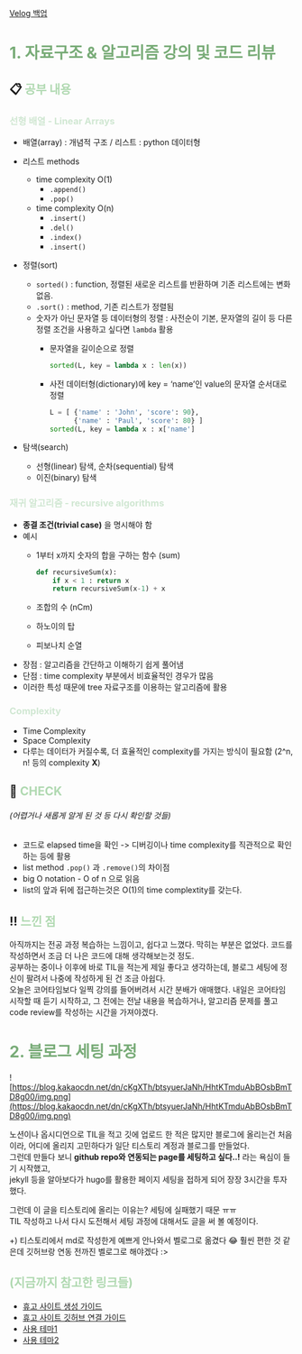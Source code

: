 [Velog 백업](https://velog.io/@srlee056/%EB%8D%B0%EC%9D%B4%ED%84%B0-%EC%97%94%EC%A7%80%EB%8B%88%EC%96%B4%EB%A7%81-%EB%8D%B0%EB%B8%8C%EC%BD%94%EC%8A%A4-1%EC%9D%BC%EC%B0%A8-%EC%9E%90%EB%A3%8C%EA%B5%AC%EC%A1%B0-%EC%95%8C%EA%B3%A0%EB%A6%AC%EC%A6%98-github-pages)


# **<span style="color:#79AC78">1. 자료구조 & 알고리즘 강의 및 코드 리뷰</span>**


## 📋 **<span style="color:#B0D9B1">공부 내용</span>**

### <span style="color:#D0E7D2">선형 배열 - Linear Arrays</span>
    
- 배열(array) : 개념적 구조 / 리스트 : python 데이터형
- 리스트 methods
    - time complexity O(1)
        - `.append()`
        - `.pop()`
    - time complexity O(n)
        - `.insert()`
        - `.del()`
        - `.index()`
        - `.insert()`
- 정렬(sort)
    - `sorted()` : function, 정렬된 새로운 리스트를 반환하며 기존 리스트에는 변화 없음.
    - `.sort()` : method, 기존 리스트가 정렬됨
    - 숫자가 아닌 문자열 등 데이터형의 정렬 : 사전순이 기본, 문자열의 길이 등 다른 정렬 조건을 사용하고 싶다면 `lambda`  활용
        - 문자열을 길이순으로 정렬
            
            ```python
            sorted(L, key = lambda x : len(x))
            ```
            
        - 사전 데이터형(dictionary)에 key = ‘name’인 value의 문자열 순서대로 정렬
            
            ```python
            L = [ {'name' : 'John', 'score': 90},
                  {'name' : 'Paul', 'score': 80} ]
            sorted(L, key = lambda x : x['name']
            ```
            
- 탐색(search)
    - 선형(linear) 탐색, 순차(sequential) 탐색
    - 이진(binary) 탐색

### <span style="color:#D0E7D2">재귀 알고리즘 - recursive algorithms</span>
- **종결 조건(trivial case)** 을 명시해야 함
- 예시
    - 1부터 x까지 숫자의 합을 구하는 함수 (sum)
        
        ```python
        def recursiveSum(x):
            if x < 1 : return x
            return recursiveSum(x-1) + x
        ```
        
    - 조합의 수 (nCm)
    - 하노이의 탑
    - 피보나치 순열
- 장점 : 알고리즘을 간단하고 이해하기 쉽게 풀어냄
- 단점 : time complexity 부분에서 비효율적인 경우가 많음
- 이러한 특성 때문에 tree 자료구조를 이용하는 알고리즘에 활용

### <span style="color:#D0E7D2">Complexity</span>
- Time Complexity
- Space Complexity
- 다루는 데이터가 커질수록, 더 효율적인 complexity를 가지는 방식이 필요함 (2^n, n! 등의 complexity **X**)

## 👀 **<span style="color:#B0D9B1">CHECK</span>**

###### *(어렵거나 새롭게 알게 된 것 등 다시 확인할 것들)*

- 코드로 elapsed time을 확인 -> 디버깅이나 time complexity를 직관적으로 확인하는 등에 활용
- list method `.pop()` 과 `.remove()`의 차이점
- big O notation - O of n 으로 읽음
- list의 앞과 뒤에 접근하는것은 O(1)의 time complextity를 갖는다.

## ‼️ **<span style="color:#B0D9B1">느낀 점</span>**

아직까지는 전공 과정 복습하는 느낌이고, 쉽다고 느꼈다. 막히는 부분은 없었다. 코드를 작성하면서 조금 더 나은 코드에 대해 생각해보는것 정도.    
공부하는 중이나 이후에 바로 TIL을 적는게 제일 좋다고 생각하는데, 블로그 세팅에 정신이 팔려서 나중에 작성하게 된 건 조금 아쉽다.    
오늘은 코어타임보다 일찍 강의를 들어버려서 시간 분배가 애매했다. 내일은 코어타임 시작할 때 듣기 시작하고, 그 전에는 전날 내용을 복습하거나, 알고리즘 문제를 풀고 code review를 작성하는 시간을 가져야겠다.


# **<span style="color:#79AC78">2. 블로그 세팅 과정</span>**

![https://blog.kakaocdn.net/dn/cKgXTh/btsyuerJaNh/HhtKTmduAbBOsbBmTD8g00/img.png](https://blog.kakaocdn.net/dn/cKgXTh/btsyuerJaNh/HhtKTmduAbBOsbBmTD8g00/img.png)
    

노션이나 옵시디언으로 TIL을 적고 깃에 업로드 한 적은 많지만 블로그에 올리는건 처음이라, 어디에 올리지 고민하다가 일단 티스토리 계정과 블로그를 만들었다.   
그런데 만들다 보니 **github repo와 연동되는 page를 세팅하고 싶다..!** 라는 욕심이 들기 시작했고,    
jekyll 등을 알아보다가 hugo를 활용한 페이지 세팅을 접하게 되어 장장 3시간을 투자했다.

그런데 이 글을 티스토리에 올리는 이유는? 세팅에 실패했기 때문 ㅠㅠ   
TIL 작성하고 나서 다시 도전해서 세팅 과정에 대해서도 글을 써 볼 예정이다.

+) 티스토리에서 md로 작성한게 예쁘게 안나와서 벨로그로 옮겼다 😂 훨씬 편한 것 같은데 깃허브랑 연동 전까진 벨로그로 해야겠다 :>

## <span style="color:#B0D9B1">(지금까지 참고한 링크들)</span>

- [휴고 사이트 생성 가이드](https://gohugo.io/getting-started/quick-start/)
- [휴고 사이트 깃허브 연결 가이드](https://gohugo.io/hosting-and-deployment/hosting-on-github/)
- [사용 테마1](https://themes.gohugo.io/themes/salinger-theme/#quick-start-)
- [사용 테마2](https://github.com/CaiJimmy/hugo-theme-stack-starter)